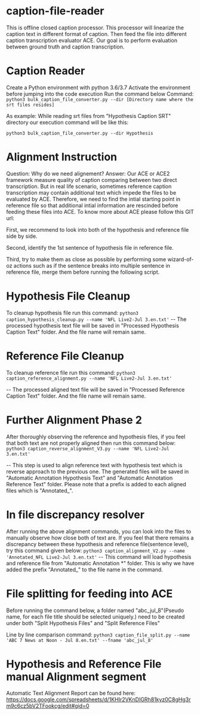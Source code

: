 # caption-file-reader

This is offline closed caption processor. This processor will linearize the caption text in different format of caption. Then feed the file into different caption transcription evaluator ACE. Our goal is to perform evaluation between ground truth and caption transcription.

# Caption Reader

Create a Python environment with python 3.6/3.7
Activate the environment before jumping into the code execution
Run the command below Command:
`python3 bulk_caption_file_converter.py --dir [Directory name where the srt files resides]`

As example: While reading srt files from "Hypothesis Caption SRT" directory our execution command will be like this:

`python3 bulk_caption_file_converter.py --dir Hypothesis`

# Alignment Instruction
Question: Why do we need alignement?
Answer: Our ACE or ACE2 framework measure quality of caption comparing between two direct transcription. But in real life scenario, sometimes reference caption transcription may contain additional text which impede the files to be evaluated by ACE. Therefore, we need to find the intial starting point in reference file so that additional intial information are rescinded before feeding these files into ACE. To know more about ACE please follow this GIT url:

First, we recommend to look into both of the hypothesis and reference file side by side.

Second, identify the 1st sentence of hypothesis file in reference file.

Third, try to make them as close as possible by performing some wizard-of-oz actions such as if the sentence breaks into multiple sentence in reference file, merge them before running the following script.

# Hypothesis File Cleanup
To cleanup hypothesis file run this command:
`python3 caption_hypothesis_cleanup.py --name 'NFL Live2-Jul 3.en.txt'`
-- The processed hypothesis text file will be saved in "Processed Hypothesis Caption Text" folder. And the file name will remain same.

# Reference File Cleanup

To cleanup reference file run this command:
`python3 caption_reference_alignment.py --name 'NFL Live2-Jul 3.en.txt'`

-- The processed aligned text file will be saved in "Processed Reference Caption Text" folder. And the file name will remain same.

# Further Alignment Phase 2
After thoroughly observing the reference and hypothesis files, if you feel that both text are not properly aligned then run this command below:
`python3 caption_reverse_alignment_V3.py --name 'NFL Live2-Jul 3.en.txt'`

-- This step is used to align reference text with hypothesis text which is reverse approach to the previous one. The generated files will be saved in "Automatic Annotation Hypothesis Text" and "Automatic Annotation Reference Text" folder. Please note that a prefix is added to each aligned files which is "Annotated_".

# In file discrepancy resolver 
After running the above alignment commands, you can look into the files to manually observe how close both of text are. If you feel that there remains a discrepancy between these hypothesis and reference file(sentence level), try this command given below:
`python3 caption_alignment_V2.py --name 'Annotated_NFL Live2-Jul 3.en.txt'`
-- This command will load hypothesis and reference file from "Automatic Annotation *" folder. This is why we have added the prefix "Annotated_" to the file name in the command.
# File splitting for feeding into ACE
Before running the command below, a folder named "abc_jul_8"(Pseudo name, for each file title should be selected uniquely.) need to be created under both "Split Hypothesis Files" and "Split Reference Files"

Line by line comparison command:
`python3 caption_file_split.py --name 'ABC 7 News at Noon - Jul 8.en.txt' --fname 'abc_jul_8'`


# Hypothesis and Reference File manual Alignment segment
Automatic Text Alignment Report can be found here:
https://docs.google.com/spreadsheets/d/1KHIr2VKnDIGRh81kyz0C8gHg3rm9c6cz5bV2TFookcg/edit#gid=0

